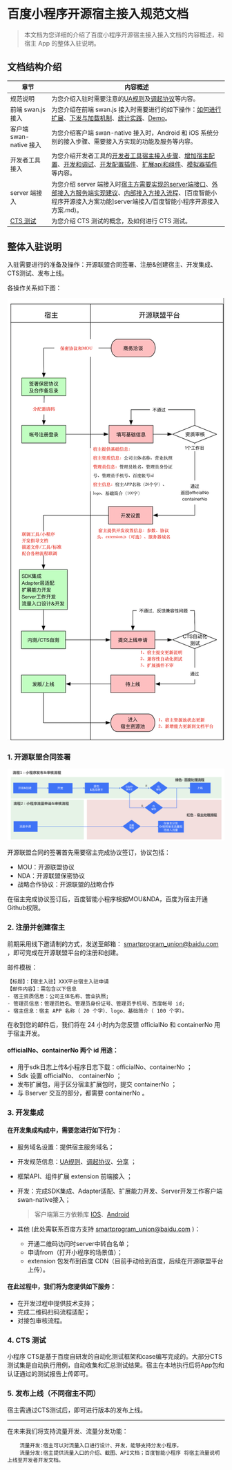# 百度小程序开源宿主接入规范文档

> 本文档为您详细的介绍了百度小程序开源宿主接入接入文档的内容概述，和宿主 App 的整体入驻说明。

## 文档结构介绍

| 章节|内容概述 |
|-|-|
|规范说明|为您介绍入驻时需要注意的[UA规则](规范说明/UA规则.md)及[调起协议](规范说明/调起协议.md)等内容。|
|前端 swan.js 接入 |为您介绍在前端 swan.js 接入时需要进行的如下操作：[如何进行扩展](前端swan.js接入/如何进行扩展.md)、[下发与加载机制](前端swan.js接入/下发与加载机制.md)、[统计实践](前端swan.js接入/统计事件list.md)、[Demo](前端swan.js接入/Demo.md)。|
|客户端 swan-native 接入 |为您介绍客户端 swan-native 接入时，Android 和 iOS 系统分别的接入步骤、需要接入方实现的功能及服务等内容。|
|开发者工具接入|为您介绍开发者工具的[开发者工具宿主接入步骤](开发者工具相关/README.md)、[增加宿主配置](开发者工具相关/增加宿主配置.md)、[开发和调试](开发者工具相关/开发和调试.md)、[开发配置插件](开发者工具相关/开发配置插件.md)、[扩展api和组件](开发者工具相关/扩展api和组件.md)、[模拟器插件](开发者工具相关/模拟器插件.md)等内容。|
|server 端接入|为您介绍 server 端接入时[宿主方需要实现的server端接口](server端接入/README.md)、[外部接入方服务端实现建议](server端接入/advices_for_implement.md)、[内部接入方接入流程](server端接入/steps_to_register.md)、[百度智能小程序开源接入方案功能]server端接入/百度智能小程序开源接入方案.md)。|
|[CTS 测试](CTS测试/README.md)|为您介绍 CTS 测试的概念，及如何进行 CTS 测试。|

## 整体入驻说明

入驻需要进行的准备及操作：开源联盟合同签署、注册&创建宿主、开发集成、CTS测试、发布上线。

各操作关系如下图：

![图片](./images/2.png)


### 1. 开源联盟合同签署

![开发者接入主体流程](./images/1.png)

开源联盟合同的签署首先需要宿主完成协议签订，协议包括：
 - MOU：开源联盟协议
 - NDA：开源联盟保密协议
 - 战略合作协议：开源联盟的战略合作

在宿主完成协议签订后，百度智能小程序根据MOU&NDA，百度为宿主开通Github权限。


### 2. 注册并创建宿主

前期采用线下邀请制的方式，发送至邮箱： smartprogram_union@baidu.com ，即可完成在开源联盟平台的注册和创建。

邮件模板：

	【标题】：【宿主入驻】XXX平台宿主入驻申请 
	【邮件内容】：需包含以下信息
	- 宿主资质信息：公司主体名称、营业执照;
	- 管理员信息：管理员姓名、管理员身份证号、管理员手机号、百度帐号 id;
	- 宿主信息：宿主 APP 名称（ 20 个字）、logo、基础简介（ 100 个字）。


在收到您的邮件后，我们将在 24 小时内为您反馈 officialNo 和 containerNo 用于宿主开发。

#### officialNo、containerNo 两个 id 用途：

- 用于sdk日志上传&小程序日志下载：officialNo、containerNo ；
- Sdk 设置 officialNo、 containerNo ；
- 发布扩展包，用于区分宿主扩展包时，提交 containerNo ；
- 与 Bserver 交互的部分，都需要 containerNo 。

### 3. 开发集成 


#### 在开发集成构成中，需要您进行如下行为：
 - 服务域名设置：提供宿主服务域名；
 - 开发规范信息：[UA规则](规范说明/UA规则.md)、[调起协议](规范说明/调起协议.md)、[分享](规范说明/分享.md) ；
 - 框架API、组件扩展 extension 前端接入 ；
 - 开发：完成SDK集成、Adapter适配、扩展能力开发、Server开发工作客户端swan-native接入；
 
	> 客户端第三方依赖库 [IOS](客户端swan-native接入/iOS/第三方依赖库说明.md)、[Android](客户端swan-native接入/Android/第三方依赖库说明.md)  

 - 其他 (此处需联系百度方支持 smartprogram_union@baidu.com )：

	 * 开通二维码访问时server中转白名单；
	 * 申请from（打开小程序的场景值）；
	 * extension 包发布到百度 CDN（目前手动给到百度，后续在开源联盟平台上传）。

#### 在此过程中，我们将为您提供如下服务：
 - 在开发过程中提供技术支持；
 - 完成二维码扫码流程适配；
 - 对接包审核流程。



### 4. CTS 测试

小程序 CTS是基于百度自研发的自动化测试框架和case编写完成的。大部分CTS测试集是自动执行用例，自动收集和汇总测试结果。宿主在本地执行后将App包和认证通过的测试报告上传即可。

### 5. 发布上线（不同宿主不同）

宿主需通过CTS测试后，即可进行版本的发布上线。


 --------------

 在未来我们将支持流量开发、流量分发功能：

        流量开发:宿主可以对流量入口进行设计、开发，能够支持分发小程序。
        流量分发:宿主提供流量入口的介绍、截图、API文档；百度智能小程序 将宿主流量说明上线至开发者开发文档。




